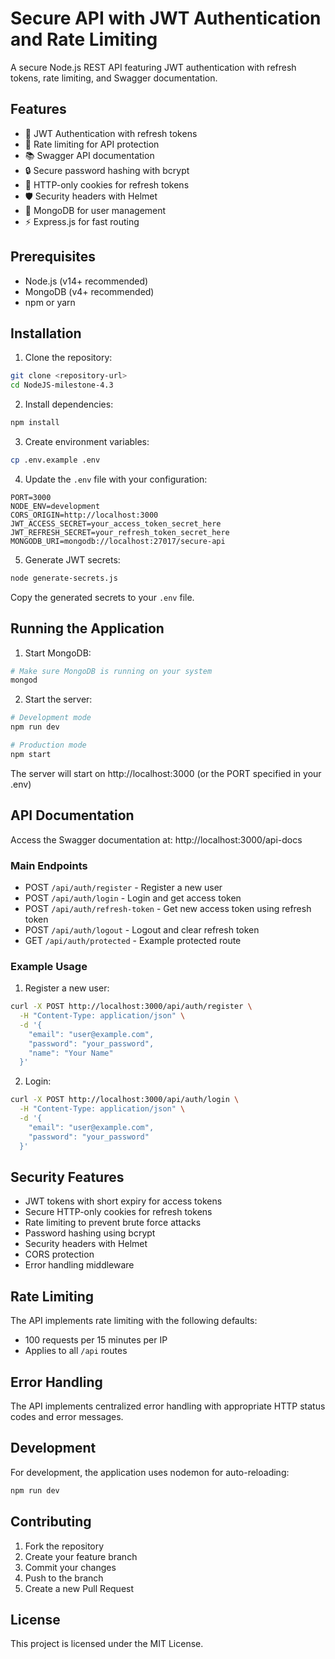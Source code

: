 # Secure API with JWT Authentication and Rate Limiting

A secure Node.js REST API featuring JWT authentication with refresh tokens, rate limiting, and Swagger documentation.

## Features

- 🔐 JWT Authentication with refresh tokens
- 🚦 Rate limiting for API protection
- 📚 Swagger API documentation
- 🔒 Secure password hashing with bcrypt
- 🍪 HTTP-only cookies for refresh tokens
- 🛡️ Security headers with Helmet
- 📝 MongoDB for user management
- ⚡ Express.js for fast routing

## Prerequisites

- Node.js (v14+ recommended)
- MongoDB (v4+ recommended)
- npm or yarn

## Installation

1. Clone the repository:
```bash
git clone <repository-url>
cd NodeJS-milestone-4.3
```

2. Install dependencies:
```bash
npm install
```

3. Create environment variables:
```bash
cp .env.example .env
```

4. Update the `.env` file with your configuration:
```env
PORT=3000
NODE_ENV=development
CORS_ORIGIN=http://localhost:3000
JWT_ACCESS_SECRET=your_access_token_secret_here
JWT_REFRESH_SECRET=your_refresh_token_secret_here
MONGODB_URI=mongodb://localhost:27017/secure-api
```

5. Generate JWT secrets:
```bash
node generate-secrets.js
```

Copy the generated secrets to your `.env` file.

## Running the Application

1. Start MongoDB:
```bash
# Make sure MongoDB is running on your system
mongod
```

2. Start the server:
```bash
# Development mode
npm run dev

# Production mode
npm start
```

The server will start on http://localhost:3000 (or the PORT specified in your .env)

## API Documentation

Access the Swagger documentation at: http://localhost:3000/api-docs

### Main Endpoints

- POST `/api/auth/register` - Register a new user
- POST `/api/auth/login` - Login and get access token
- POST `/api/auth/refresh-token` - Get new access token using refresh token
- POST `/api/auth/logout` - Logout and clear refresh token
- GET `/api/auth/protected` - Example protected route

### Example Usage

1. Register a new user:
```bash
curl -X POST http://localhost:3000/api/auth/register \
  -H "Content-Type: application/json" \
  -d '{
    "email": "user@example.com",
    "password": "your_password",
    "name": "Your Name"
  }'
```

2. Login:
```bash
curl -X POST http://localhost:3000/api/auth/login \
  -H "Content-Type: application/json" \
  -d '{
    "email": "user@example.com",
    "password": "your_password"
  }'
```

## Security Features

- JWT tokens with short expiry for access tokens
- Secure HTTP-only cookies for refresh tokens
- Rate limiting to prevent brute force attacks
- Password hashing using bcrypt
- Security headers with Helmet
- CORS protection
- Error handling middleware

## Rate Limiting

The API implements rate limiting with the following defaults:
- 100 requests per 15 minutes per IP
- Applies to all `/api` routes

## Error Handling

The API implements centralized error handling with appropriate HTTP status codes and error messages.

## Development

For development, the application uses nodemon for auto-reloading:
```bash
npm run dev
```

## Contributing

1. Fork the repository
2. Create your feature branch
3. Commit your changes
4. Push to the branch
5. Create a new Pull Request

## License

This project is licensed under the MIT License.
